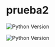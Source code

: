 # prueba2

![Python Version](https://img.shields.io/pypi/pyversions/3)

![Python Version](https://img.shields.io/github/directory-file-count/rotoapanta/prueba2)
